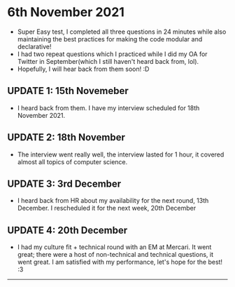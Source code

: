 # 6th November 2021

- Super Easy test, I completed all three questions in 24 minutes while also maintaining the best practices for making the code modular and declarative!
- I had two repeat questions which I practiced while I did my OA for Twitter in September(which I still haven't heard back from, lol).
- Hopefully, I will hear back from them soon! :D

## UPDATE 1: 15th Novemeber

- I heard back from them. I have my interview scheduled for 18th November 2021.

## UPDATE 2: 18th November

- The interview went really well, the interview lasted for 1 hour, it covered almost all topics of computer science.

## UPDATE 3: 3rd December

- I heard back from HR about my availability for the next round, 13th December. I rescheduled it for the next week, 20th December

## UPDATE 4: 20th December

- I had my culture fit + technical round with an EM at Mercari. It went great; there were a host of non-technical and technical questions, it went great. I am satisfied with my performance, let's hope for the best! :3

---
